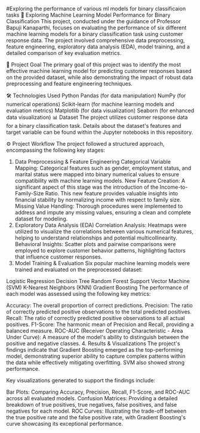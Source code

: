 #Exploring the performance of various ml models for binary classificaion tasks
🚀 Exploring Machine Learning Model Performance for Binary Classification
This project, conducted under the guidance of Professor Bapuji Kanaparthi, focuses on evaluating the performance of six different machine learning models for a binary classification task using customer response data. The project involved comprehensive data preprocessing, feature engineering, exploratory data analysis (EDA), model training, and a detailed comparison of key evaluation metrics.

🎯 Project Goal
The primary goal of this project was to identify the most effective machine learning model for predicting customer responses based on the provided dataset, while also demonstrating the impact of robust data preprocessing and feature engineering techniques.

🛠️ Technologies Used
Python
Pandas (for data manipulation)
NumPy (for numerical operations)
Scikit-learn (for machine learning models and evaluation metrics)
Matplotlib (for data visualization)
Seaborn (for enhanced data visualization)
📊 Dataset
The project utilizes customer response data for a binary classification task. Details about the dataset's features and target variable can be found within the Jupyter notebooks in this repository.

⚙️ Project Workflow
The project followed a structured approach, encompassing the following key stages:

1. Data Preprocessing & Feature Engineering
Categorical Variable Mapping: Categorical features such as gender, employment status, and marital status were mapped into binary numerical values to ensure compatibility with machine learning models.
New Feature Creation: A significant aspect of this stage was the introduction of the Income-to-Family-Size Ratio. This new feature provides valuable insights into financial stability by normalizing income with respect to family size.
Missing Value Handling: Thorough procedures were implemented to address and impute any missing values, ensuring a clean and complete dataset for modeling.
2. Exploratory Data Analysis (EDA)
Correlation Analysis: Heatmaps were utilized to visualize the correlations between various numerical features, helping to understand relationships and potential multicollinearity.
Behavioral Insights: Scatter plots and pairwise comparisons were employed to explore customer behavior patterns, highlighting factors that influence customer responses.
3. Model Training & Evaluation
Six popular machine learning models were trained and evaluated on the preprocessed dataset:

Logistic Regression
Decision Tree
Random Forest
Support Vector Machine (SVM)
K-Nearest Neighbors (KNN)
Gradient Boosting
The performance of each model was assessed using the following key metrics:

Accuracy: The overall proportion of correct predictions.
Precision: The ratio of correctly predicted positive observations to the total predicted positives.
Recall: The ratio of correctly predicted positive observations to all actual positives.
F1-Score: The harmonic mean of Precision and Recall, providing a balanced measure.
ROC-AUC (Receiver Operating Characteristic - Area Under Curve): A measure of the model's ability to distinguish between the positive and negative classes.
4. Results & Visualizations
The project's findings indicate that Gradient Boosting emerged as the top-performing model, demonstrating superior ability to capture complex patterns within the data while effectively mitigating overfitting. SVM also showed strong performance.

Key visualizations generated to support the findings include:

Bar Plots: Comparing Accuracy, Precision, Recall, F1-Score, and ROC-AUC across all evaluated models.
Confusion Matrices: Providing a detailed breakdown of true positives, true negatives, false positives, and false negatives for each model.
ROC Curves: Illustrating the trade-off between the true positive rate and the false positive rate, with Gradient Boosting's curve showcasing its exceptional performance.
